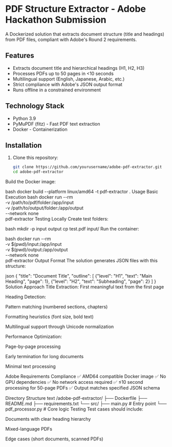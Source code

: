 # PDF Structure Extractor - Adobe Hackathon Submission

A Dockerized solution that extracts document structure (title and headings) from PDF files, compliant with Adobe's Round 2 requirements.

## Features

- Extracts document title and hierarchical headings (H1, H2, H3)
- Processes PDFs up to 50 pages in <10 seconds
- Multilingual support (English, Japanese, Arabic, etc.)
- Strict compliance with Adobe's JSON output format
- Runs offline in a constrained environment

## Technology Stack

- Python 3.9
- PyMuPDF (fitz) - Fast PDF text extraction
- Docker - Containerization

## Installation

1. Clone this repository:
   ```bash
   git clone https://github.com/yourusername/adobe-pdf-extractor.git
   cd adobe-pdf-extractor
Build the Docker image:

bash
docker build --platform linux/amd64 -t pdf-extractor .
Usage
Basic Execution
bash
docker run --rm \
  -v /path/to/pdf/folder:/app/input \
  -v /path/to/output/folder:/app/output \
  --network none \
  pdf-extractor
Testing Locally
Create test folders:

bash
mkdir -p input output
cp test.pdf input/
Run the container:

bash
docker run --rm \
  -v $(pwd)/input:/app/input \
  -v $(pwd)/output:/app/output \
  --network none \
  pdf-extractor
Output Format
The solution generates JSON files with this structure:

json
{
  "title": "Document Title",
  "outline": [
    {"level": "H1", "text": "Main Heading", "page": 1},
    {"level": "H2", "text": "Subheading", "page": 2}
  ]
}
Solution Approach
Title Extraction: First meaningful text from the first page

Heading Detection:

Pattern matching (numbered sections, chapters)

Formatting heuristics (font size, bold text)

Multilingual support through Unicode normalization

Performance Optimization:

Page-by-page processing

Early termination for long documents

Minimal text processing

Adobe Requirements Compliance
✅ AMD64 compatible Docker image
✅ No GPU dependencies
✅ No network access required
✅ ≤10 second processing for 50-page PDFs
✅ Output matches specified JSON schema

Directory Structure
text
/adobe-pdf-extractor/
├── Dockerfile
├── README.md
├── requirements.txt
└── src/
    ├── main.py             # Entry point
    └── pdf_processor.py    # Core logic
Testing
Test cases should include:

Documents with clear heading hierarchy

Mixed-language PDFs

Edge cases (short documents, scanned PDFs)